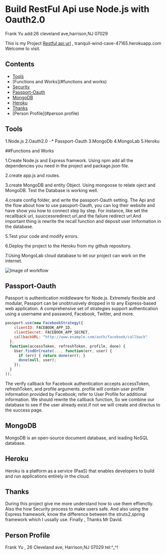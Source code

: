 # Build RestFul Api use Node.js with Oauth2.0

Frank Yu  add:26 cleveland ave,harrison,NJ 07029
  
This is my Project [Restful api url](tranquil-wind-cave-47165.herokuapp.com) ,
tranquil-wind-cave-47165.herokuapp.com
Welcome to visit.

## Contents

* [Tools](#tools)
* [Functions and Works](#functions and works)
* [Security](#security)
* [Passport-Oauth](#passport-oauth)
* [MongoDB](#mongodb)
* [Heroku](#heroku)
* [Thanks](#thanks)
* [Person Profile](#person profile)

## Tools

1.Node.js
2.Oauth2.0
··* Passport-Oauth
3.MongoDb
4.MongoLab
5.Heroku

##Functions and Works

1.Create Node.js and Express framwork. Using npm add all the dependencies you need in the project and package.json file.

2.create app.js and routes.

3.create MongoDB and entity Object. Using mongoose to relate oject and MongoDB. Test the Database is working well.

4.create config folder, and write the passport-Oauth setting. The Api and the flow about how to use passport-Oauth, you can log their website and have show you how to connect step by step. For instance, like set the recallback url, suuccessredirect url,and the failure redirect url.And important thing is rewrite the recall function and deposit user imformation in the database.

5.Test your code and modify errors.

6.Deploy the project to the Heroku from my github repository.

7.Using MongoLab cloud database to let our project can work on the internet.

![Image of workflow](https://www.ibm.com/support/knowledgecenter/en/SSZSXU_6.2.2.6/com.ibm.tivoli.fim.doc_6226/config/graphic/art/OAuth2_authcode.gif)

## Passport-Oauth

Passport is authentication middleware for Node.js. Extremely flexible and modular, Passport can be unobtrusively dropped in to any Express-based web application. A comprehensive set of strategies support authentication using a username and password, Facebook, Twitter, and more.

```javascript
passport.use(new FacebookStrategy({
    clientID: FACEBOOK_APP_ID,
    clientSecret: FACEBOOK_APP_SECRET,
    callbackURL: "http://www.example.com/auth/facebook/callback"
  },
  function(accessToken, refreshToken, profile, done) {
    User.findOrCreate(..., function(err, user) {
      if (err) { return done(err); }
      done(null, user);
    });
  }
));
```
The verify callback for Facebook authentication accepts accessToken, refreshToken, and profile arguments. profile will contain user profile information provided by Facebook; refer to User Profile for additional information.
We should rewrite the callback function, So we combine our database to see if the user already exist.if not we will create and directus to the success page.

## MongoDB

MongoDB is an open-source document database, and leading NoSQL database. 

## Heroku

Heroku is a platform as a service (PaaS) that enables developers to build and run applications entirely in the cloud.

## Thanks

During this project give me more understand how to use them effienctly. Also the how Security process to make users 
safe. And also using the Express framework, know the difference between the struts2,spring framework which I ussally use.    Finally , Thanks Mr David.

## Person Profile

Frank Yu , 26 Cleveland ave, Harrison,NJ 07029    tel:^_^!

